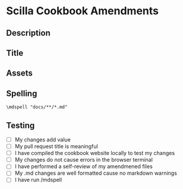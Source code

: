 # Scilla Cookbook Amendments

## Description

<!-- Please include a summary of the changes. A bulletpoint list of topics covered or pages changed will suffice.
 -->

## Title

<!-- The title of your pull request should follow the standard:

[docs] create `example` page
[docs] update `example` section
[docs] delete `example` image

[docs] create scilla dex page
[docs] update zilliqa-js call contract section
[docs] delete unused images -->

## Assets

<!-- Images should be `.png` and be less than 15kb in size

Images should be compressed using tinypng.com -->

## Spelling

<!-- Check markdown spelling mistakes and add exceptions to the dictionary by running -->

```\mdspell "docs/**/*.md"```

## Testing

- [ ] My changes add value
- [ ] My pull request title is meaningful
- [ ] I have compiled the cookbook website locally to test my changes
- [ ] My changes do not cause errors in the browser terminal
- [ ] I have performed a self-review of my amendmened files
- [ ] My .md changes are well formatted cause no markdown warnings
- [ ] I have run /mdspell
